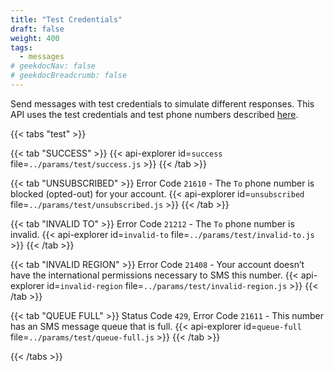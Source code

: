 ```yaml
---
title: "Test Credentials"
draft: false
weight: 400
tags:
  - messages
# geekdocNav: false
# geekdocBreadcrumb: false
---
```


Send messages with test credentials to simulate different responses. This API uses the test credentials and test phone numbers described [here](https://www.twilio.com/docs/iam/test-credentials).


{{< tabs "test" >}}

{{< tab "SUCCESS" >}}
{{< api-explorer id=`success` file=`../params/test/success.js` >}}
{{< /tab >}}

{{< tab "UNSUBSCRIBED" >}}
Error Code `21610` - The `To` phone number is blocked (opted-out) for your account.
{{< api-explorer id=`unsubscribed` file=`../params/test/unsubscribed.js` >}}
{{< /tab >}}

{{< tab "INVALID TO" >}}
Error Code `21212` - The `To` phone number is invalid.
{{< api-explorer id=`invalid-to` file=`../params/test/invalid-to.js` >}}
{{< /tab >}}

{{< tab "INVALID REGION" >}}
Error Code `21408` - Your account doesn’t have the international permissions necessary to SMS this number.
{{< api-explorer id=`invalid-region` file=`../params/test/invalid-region.js` >}}
{{< /tab >}}

{{< tab "QUEUE FULL" >}}
Status Code `429`, Error Code `21611` - This number has an SMS message queue that is full.
{{< api-explorer id=`queue-full` file=`../params/test/queue-full.js` >}}
{{< /tab >}}

{{< /tabs >}}
